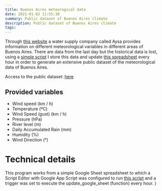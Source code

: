```yaml
---
title: Buenos Aires meteorogical data
date: 2021-01-02 11:55:38
summary: Public dataset of Buenos Aires climate
description: Public dataset of Buenos Aires climate
tags:
---
```


Through [this website](https://www.aysa.com.ar/Que-Hacemos/estaciones-meteorologicas/datos#) a water supply company called Aysa provides information on different meteorological variables in different areas of Buenos Aires. There are data from the last day but the historical data is lost, using a [simple script](https://github.com/mathigatti/aysa-datos-meteorologicos/blob/main/downloader.gs) I store this data and update [this spreadsheet](https://docs.google.com/spreadsheets/d/1qgud2AiHhAy-r8yfP5FOSSDSZ3H0ILY-G6xlpFhweug/edit?usp=sharing) every hour in order to generate an extensive public dataset of the meteorological data of Buenos Aires.


Access to the public dataset: [here](https://docs.google.com/spreadsheets/d/1qgud2AiHhAy-r8yfP5FOSSDSZ3H0ILY-G6xlpFhweug/edit#gid=0)


## Provided variables
- Wind speed (km / h)
- Temperature (ºC)
- Wind Speed (gust) (km / h)
- Pressure (hPa)
- River level (m)
- Daily Accumulated Rain (mm)
- Humidity (%)
- Wind Direction (°)

# Technical details

This program works from a simple Google Sheet spreadsheet to which a Script Editor with Google App Script was configured to run [this script](https://github.com/mathigatti/aysa-datos-meteorologicos/blob/main/downloader.gs) and a trigger was set to execute the update_google_sheet (function) every hour. )